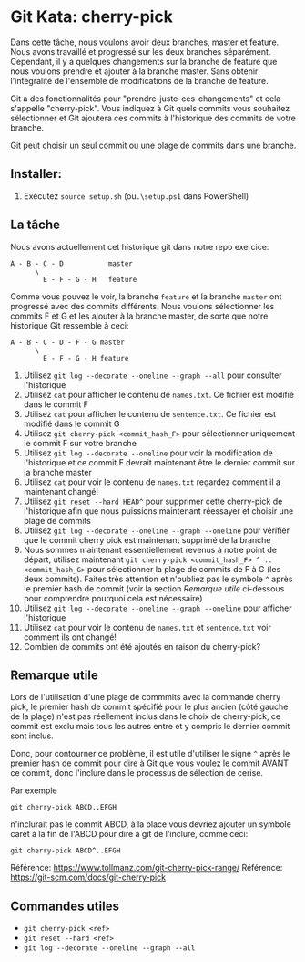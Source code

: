 # Git Kata: cherry-pick

Dans cette tâche, nous voulons avoir deux branches, master et feature. Nous avons travaillé et progressé sur les deux branches séparément. Cependant, il y a quelques changements sur la branche de feature que nous voulons prendre et ajouter à la branche master. Sans obtenir l'intégralité de l'ensemble de modifications de la branche de feature.

Git a des fonctionnalités pour "prendre-juste-ces-changements" et cela s'appelle "cherry-pick".
Vous indiquez à Git quels commits vous souhaitez sélectionner et Git ajoutera ces commits à l'historique des commits de votre branche.

Git peut choisir un seul commit ou une plage de commits dans une branche.

## Installer:

1. Exécutez `source setup.sh` (ou`.\setup.ps1` dans PowerShell)

## La tâche


Nous avons actuellement cet historique git dans notre repo exercice:

    A - B - C - D           master
          \
            E - F - G - H   feature

Comme vous pouvez le voir, la branche `feature` et la branche `master` ont progressé avec des commits différents. Nous voulons sélectionner les commits F et G et les ajouter à la branche master, de sorte que notre historique Git ressemble à ceci:

    A - B - C - D - F - G master
          \
            E - F - G - H feature

1. Utilisez `git log --decorate --oneline --graph --all` pour consulter l'historique
2. Utilisez `cat` pour afficher le contenu de `names.txt`. Ce fichier est modifié dans le commit F
3. Utilisez `cat` pour afficher le contenu de `sentence.txt`. Ce fichier est modifié dans le commit G
4. Utilisez `git cherry-pick <commit_hash_F>` pour sélectionner uniquement le commit F sur votre branche
5. Utilisez `git log --decorate --oneline` pour voir la modification de l'historique et ce commit F devrait maintenant être le dernier commit sur la branche master
6. Utilisez `cat` pour voir le contenu de `names.txt` regardez comment il a maintenant changé!
7. Utilisez `git reset --hard HEAD^` pour supprimer cette cherry-pick de l'historique afin que nous puissions maintenant réessayer et choisir une plage de commits
8. Utilisez `git log --decorate --oneline --graph --oneline` pour vérifier que le commit cherry pick est maintenant supprimé de la branche
9. Nous sommes maintenant essentiellement revenus à notre point de départ, utilisez maintenant `git cherry-pick <commit_hash_F> ^ .. <commit_hash_G>` pour sélectionner la plage de commits de F à G (les deux commits). Faites très attention et n'oubliez pas le symbole `^` après le premier hash de commit (voir la section *Remarque utile* ci-dessous pour comprendre pourquoi cela est nécessaire)
10. Utilisez `git log --decorate --oneline --graph --oneline` pour afficher l'historique
11. Utilisez `cat` pour voir le contenu de `names.txt` et `sentence.txt` voir comment ils ont changé!
12. Combien de commits ont été ajoutés en raison du cherry-pick?

## Remarque utile

Lors de l'utilisation d'une plage de commmits avec la commande cherry pick, le premier hash de commit spécifié pour le plus ancien (côté gauche de la plage) n'est pas réellement inclus dans le choix de cherry-pick, ce commit est exclu mais tous les autres entre et y compris le dernier commit sont inclus.

Donc, pour contourner ce problème, il est utile d'utiliser le signe `^` après le premier hash de commit pour dire à Git que vous voulez le commit AVANT ce commit, donc l'inclure dans le processus de sélection de cerise.

Par exemple

    git cherry-pick ABCD..EFGH

n'inclurait pas le commit ABCD, à la place vous devriez ajouter un symbole caret à la fin de l'ABCD pour dire à git de l'inclure, comme ceci:

    git cherry-pick ABCD^..EFGH

Référence: https://www.tollmanz.com/git-cherry-pick-range/
Référence: https://git-scm.com/docs/git-cherry-pick

## Commandes utiles
- `git cherry-pick <ref>`
- `git reset --hard <ref>`
- `git log --decorate --oneline --graph --all`

